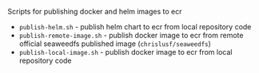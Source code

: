 Scripts for publishing docker and helm images to ecr

* `publish-helm.sh` - publish helm chart to ecr from local repository code
* `publish-remote-image.sh` - publish  docker image to ecr from remote official seaweedfs published image (`chrislusf/seaweedfs`)
* `publish-local-image.sh` - publish docker image to ecr from local repository code